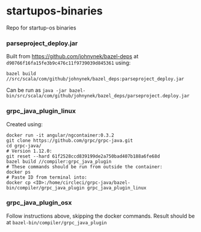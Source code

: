 # startupos-binaries
Repo for startup-os binaries

### parseproject_deploy.jar
Built from https://github.com/johnynek/bazel-deps at `d90766f16fa15fe3b9c476c11f9739039d845361` using:

`bazel build //src/scala/com/github/johnynek/bazel_deps:parseproject_deploy.jar`

Can be run as
`java -jar bazel-bin/src/scala/com/github/johnynek/bazel_deps/parseproject.deploy.jar`

### grpc_java_plugin_linux
Created using:
```
docker run -it angular/ngcontainer:0.3.2
git clone https://github.com/grpc/grpc-java.git
cd grpc-java/
# Version 1.12.0:
git reset --hard 61f2528ccd839199de2a750bad407b188a6fe68d
bazel build //compiler:grpc_java_plugin
# These commands should be run from outside the container:
docker ps
# Paste ID from terminal into:
docker cp <ID>:/home/circleci/grpc-java/bazel-bin/compiler/grpc_java_plugin grpc_java_plugin_linux
```

### grpc_java_plugin_osx
Follow instructions above, skipping the docker commands.
Result should be at `bazel-bin/compiler/grpc_java_plugin`

